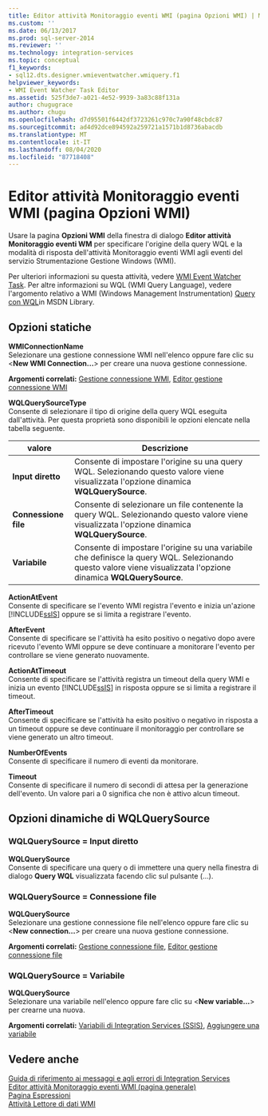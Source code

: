 ```yaml
---
title: Editor attività Monitoraggio eventi WMI (pagina Opzioni WMI) | Microsoft Docs
ms.custom: ''
ms.date: 06/13/2017
ms.prod: sql-server-2014
ms.reviewer: ''
ms.technology: integration-services
ms.topic: conceptual
f1_keywords:
- sql12.dts.designer.wmieventwatcher.wmiquery.f1
helpviewer_keywords:
- WMI Event Watcher Task Editor
ms.assetid: 525f3de7-a021-4e52-9939-3a83c88f131a
author: chugugrace
ms.author: chugu
ms.openlocfilehash: d7d95501f6442df3723261c970c7a90f48cbdc87
ms.sourcegitcommit: ad4d92dce894592a259721a1571b1d8736abacdb
ms.translationtype: MT
ms.contentlocale: it-IT
ms.lasthandoff: 08/04/2020
ms.locfileid: "87718408"
---
```

# <a name="wmi-event-watcher-task-editor-wmi-options-page"></a>Editor attività Monitoraggio eventi WMI (pagina Opzioni WMI)
  Usare la pagina **Opzioni WMI** della finestra di dialogo **Editor attività Monitoraggio eventi WM** per specificare l'origine della query WQL e la modalità di risposta dell'attività Monitoraggio eventi WMI agli eventi del servizio Strumentazione Gestione Windows (WMI).  
  
 Per ulteriori informazioni su questa attività, vedere [WMI Event Watcher Task](control-flow/wmi-event-watcher-task.md). Per altre informazioni su WQL (WMI Query Language), vedere l'argomento relativo a WMI (Windows Management Instrumentation) [Query con WQL](https://go.microsoft.com/fwlink/?LinkId=79045)in MSDN Library.  
  
## <a name="static-options"></a>Opzioni statiche  
 **WMIConnectionName**  
 Selezionare una gestione connessione WMI nell'elenco oppure fare clic su \<**New WMI Connection...**> per creare una nuova gestione connessione.  
  
 **Argomenti correlati:** [Gestione connessione WMI](connection-manager/wmi-connection-manager.md), [Editor gestione connessione WMI](../../2014/integration-services/wmi-connection-manager-editor.md)  
  
 **WQLQuerySourceType**  
 Consente di selezionare il tipo di origine della query WQL eseguita dall'attività. Per questa proprietà sono disponibili le opzioni elencate nella tabella seguente.  
  
|valore|Descrizione|  
|-----------|-----------------|  
|**Input diretto**|Consente di impostare l'origine su una query WQL. Selezionando questo valore viene visualizzata l'opzione dinamica **WQLQuerySource**.|  
|**Connessione file**|Consente di selezionare un file contenente la query WQL. Selezionando questo valore viene visualizzata l'opzione dinamica **WQLQuerySource**.|  
|**Variabile**|Consente di impostare l'origine su una variabile che definisce la query WQL. Selezionando questo valore viene visualizzata l'opzione dinamica **WQLQuerySource**.|  
  
 **ActionAtEvent**  
 Consente di specificare se l'evento WMI registra l'evento e inizia un'azione [!INCLUDE[ssIS](../includes/ssis-md.md)] oppure se si limita a registrare l'evento.  
  
 **AfterEvent**  
 Consente di specificare se l'attività ha esito positivo o negativo dopo avere ricevuto l'evento WMI oppure se deve continuare a monitorare l'evento per controllare se viene generato nuovamente.  
  
 **ActionAtTimeout**  
 Consente di specificare se l'attività registra un timeout della query WMI e inizia un evento [!INCLUDE[ssIS](../includes/ssis-md.md)] in risposta oppure se si limita a registrare il timeout.  
  
 **AfterTimeout**  
 Consente di specificare se l'attività ha esito positivo o negativo in risposta a un timeout oppure se deve continuare il monitoraggio per controllare se viene generato un altro timeout.  
  
 **NumberOfEvents**  
 Consente di specificare il numero di eventi da monitorare.  
  
 **Timeout**  
 Consente di specificare il numero di secondi di attesa per la generazione dell'evento. Un valore pari a 0 significa che non è attivo alcun timeout.  
  
## <a name="wqlquerysource-dynamic-options"></a>Opzioni dinamiche di WQLQuerySource  
  
### <a name="wqlquerysource--direct-input"></a>WQLQuerySource = Input diretto  
 **WQLQuerySource**  
 Consente di specificare una query o di immettere una query nella finestra di dialogo **Query WQL** visualizzata facendo clic sul pulsante (...).  
  
### <a name="wqlquerysource--file-connection"></a>WQLQuerySource = Connessione file  
 **WQLQuerySource**  
 Selezionare una gestione connessione file nell'elenco oppure fare clic su \<**New connection...**> per creare una nuova gestione connessione.  
  
 **Argomenti correlati:** [Gestione connessione file](connection-manager/file-connection-manager.md), [Editor gestione connessione file](../../2014/integration-services/file-connection-manager-editor.md)  
  
### <a name="wqlquerysource--variable"></a>WQLQuerySource = Variabile  
 **WQLQuerySource**  
 Selezionare una variabile nell'elenco oppure fare clic su \<**New variable...**> per crearne una nuova.  
  
 **Argomenti correlati:** [Variabili di Integration Services &#40;SSIS&#41;](integration-services-ssis-variables.md), [Aggiungere una variabile](../../2014/integration-services/add-variable.md)  
  
## <a name="see-also"></a>Vedere anche  
 [Guida di riferimento ai messaggi e agli errori di Integration Services](../../2014/integration-services/integration-services-error-and-message-reference.md)   
 [Editor attività Monitoraggio eventi WMI &#40;pagina generale&#41;](general-page-of-integration-services-designers-options.md)   
 [Pagina Espressioni](expressions/expressions-page.md)   
 [Attività Lettore di dati WMI](control-flow/wmi-data-reader-task.md)  
  
  
